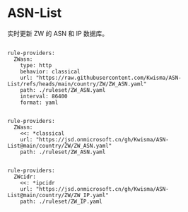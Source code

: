 
# ASN-List

实时更新 ZW 的 ASN 和 IP 数据库。

<pre><code class="language-javascript">
rule-providers:
  ZWasn:
    type: http
    behavior: classical
    url: "https://raw.githubusercontent.com/Kwisma/ASN-List/refs/heads/main/country/ZW/ZW_ASN.yaml"
    path: ./ruleset/ZW_ASN.yaml
    interval: 86400
    format: yaml
</code></pre>

<pre><code class="language-javascript">
rule-providers:
  ZWasn:
    <<: *classical
    url: "https://jsd.onmicrosoft.cn/gh/Kwisma/ASN-List@main/country/ZW/ZW_ASN.yaml"
    path: ./ruleset/ZW_ASN.yaml
</code></pre>

<pre><code class="language-javascript">
rule-providers:
  ZWcidr:
    <<: *ipcidr
    url: "https://jsd.onmicrosoft.cn/gh/Kwisma/ASN-List@main/country/ZW/ZW_IP.yaml"
    path: ./ruleset/ZW_IP.yaml
</code></pre>